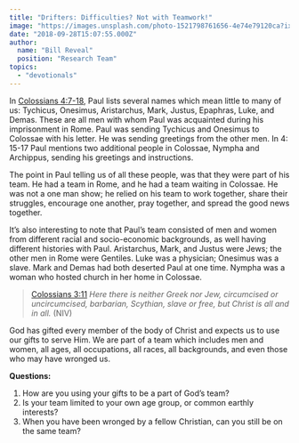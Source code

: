 ```yaml
---
title: "Drifters: Difficulties? Not with Teamwork!"
image: "https://images.unsplash.com/photo-1521798761656-4e74e79120ca?ixlib=rb-0.3.5&q=85&fm=jpg&crop=entropy&cs=srgb&ixid=eyJhcHBfaWQiOjk2NjF9&s=c1b1156008f43e260082f7f9d49ef41c"
date: "2018-09-28T15:07:55.000Z"
author:
  name: "Bill Reveal"
  position: "Research Team"
topics:
  - "devotionals"
---
```

In [Colossians 4:7-18]( https://www.biblegateway.com/passage/?search=Colossians4:7-18), Paul lists several names which mean little to many of us: Tychicus, Onesimus, Aristarchus, Mark, Justus, Epaphras, Luke, and Demas. These are all men with whom Paul was acquainted during his imprisonment in Rome. Paul was sending Tychicus and Onesimus to Colossae with his letter. He was sending greetings from the other men. In 4: 15-17 Paul mentions two additional people in Colossae, Nympha and Archippus, sending his greetings and instructions. 

The point in Paul telling us of all these people, was that they were part of his team. He had a team in Rome, and he had a team waiting in Colossae. He was not a one man show; he relied on his team to work together, share their struggles, encourage one another, pray together, and spread the good news together.  

It’s also interesting to note that Paul’s team consisted of men and women from different racial and socio-economic backgrounds, as well having different histories with Paul. Aristarchus, Mark, and Justus were Jews; the other men in Rome were Gentiles. Luke was a physician; Onesimus was a slave. Mark and Demas had both deserted Paul at one time. Nympha was a woman who hosted church in her home in Colossae. 

> [Colossians 3:11](https://www.biblegateway.com/passage/?search=Colossians3:11) _Here there is neither Greek nor Jew, circumcised or uncircumcised, barbarian, Scythian, slave or free, but Christ is all and in all._ (NIV)

God has gifted every member of the body of Christ and expects us to use our gifts to serve Him. We are part of a team which includes men and women, all ages, all occupations, all races, all backgrounds, and even those who may have wronged us. 


**Questions:** 

1. How are you using your gifts to be a part of God’s team? 
2. Is your team limited to your own age group, or common earthly interests? 
3. When you have been wronged by a fellow Christian, can you still be on the same team? 